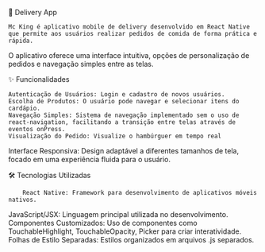 📱 Delivery App

	Mc King é aplicativo mobile de delivery desenvolvido em React Native que permite aos usuários realizar pedidos de comida de forma prática e rápida.
O aplicativo oferece uma interface intuitiva, opções de personalização de pedidos e navegação simples entre as telas.
 
✨ Funcionalidades

	Autenticação de Usuários: Login e cadastro de novos usuários.
	Escolha de Produtos: O usuário pode navegar e selecionar itens do cardápio.
	Navegação Simples: Sistema de navegação implementado sem o uso de react-navigation, facilitando a transição entre telas através de eventos onPress.
	Visualização do Pedido: Visualize o hambúrguer em tempo real
Interface Responsiva: Design adaptável a diferentes tamanhos de tela, focado em uma experiência fluida para o usuário.
	
 🛠️ Tecnologias Utilizadas
 
        React Native: Framework para desenvolvimento de aplicativos móveis nativos.
JavaScript/JSX: Linguagem principal utilizada no desenvolvimento.
Componentes Customizados: Uso de componentes como TouchableHighlight, TouchableOpacity, Picker para criar interatividade.
Folhas de Estilo Separadas: Estilos organizados em arquivos .js separados.
